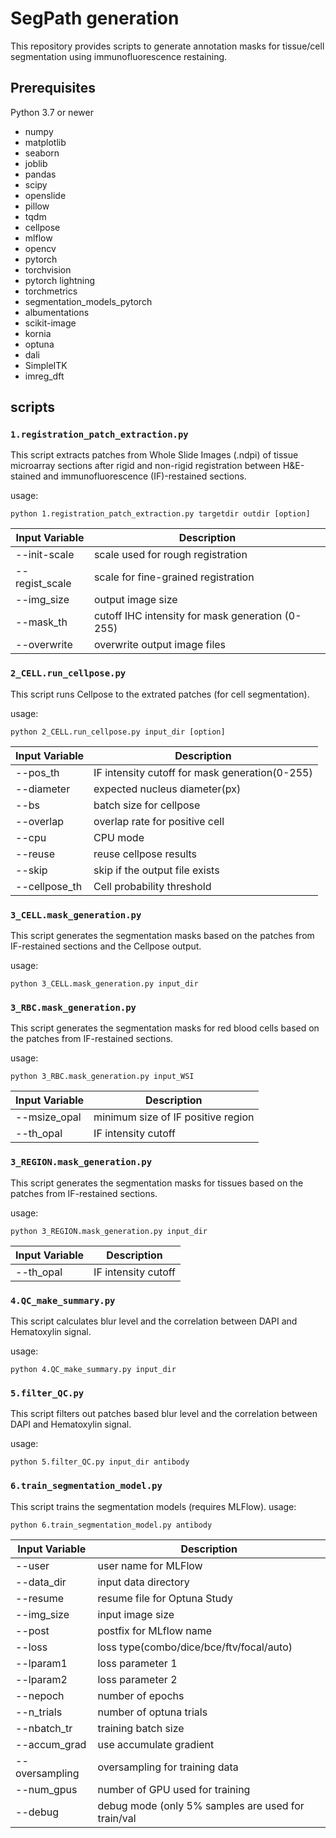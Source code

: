 # SegPath generation

This repository provides scripts to generate annotation masks for tissue/cell segmentation using immunofluorescence restaining.

## Prerequisites

Python 3.7 or newer

- numpy
- matplotlib
- seaborn
- joblib
- pandas
- scipy
- openslide
- pillow
- tqdm
- cellpose
- mlflow
- opencv
- pytorch
- torchvision
- pytorch lightning
- torchmetrics
- segmentation_models_pytorch
- albumentations
- scikit-image
- kornia
- optuna
- dali
- SimpleITK
- imreg_dft

## scripts

### `1.registration_patch_extraction.py` 
This script extracts patches from Whole Slide Images (.ndpi) of tissue microarray sections after rigid and non-rigid registration between H&E-stained and immunofluorescence (IF)-restained sections.

usage:
```
python 1.registration_patch_extraction.py targetdir outdir [option] 
```

Input Variable | Description
--- | --- 
--init-scale | scale used for rough registration
--regist_scale | scale for fine-grained registration
--img_size | output image size
--mask_th | cutoff IHC intensity for mask generation (0-255)
--overwrite | overwrite output image files

### `2_CELL.run_cellpose.py` 
This script runs Cellpose to the extrated patches (for cell segmentation).

usage:
```
python 2_CELL.run_cellpose.py input_dir [option] 
```

Input Variable | Description
--- | --- 
--pos_th | IF intensity cutoff for mask generation(0-255)
--diameter | expected nucleus diameter(px)
--bs | batch size for cellpose
--overlap | overlap rate for positive cell
--cpu | CPU mode
--reuse | reuse cellpose results
--skip | skip if the output file exists
--cellpose_th | Cell probability threshold

### `3_CELL.mask_generation.py` 
This script generates the segmentation masks based on the patches from IF-restained sections and the Cellpose output. 

usage:
```
python 3_CELL.mask_generation.py input_dir 
```

### `3_RBC.mask_generation.py` 
This script generates the segmentation masks for red blood cells based on the patches from IF-restained sections. 

usage:
```
python 3_RBC.mask_generation.py input_WSI 
```
Input Variable | Description
--- | --- 
--msize_opal | minimum size of IF positive region
--th_opal | IF intensity cutoff


### `3_REGION.mask_generation.py ` 
This script generates the segmentation masks for tissues based on the patches from IF-restained sections. 

usage:
```
python 3_REGION.mask_generation.py input_dir 
```
Input Variable | Description
--- | --- 
--th_opal | IF intensity cutoff

### `4.QC_make_summary.py` 
This script calculates blur level and the correlation between DAPI and Hematoxylin signal.

usage:
```
python 4.QC_make_summary.py input_dir 
```

### `5.filter_QC.py` 
This script filters out patches based blur level and the correlation between DAPI and Hematoxylin signal.

usage:
```
python 5.filter_QC.py input_dir antibody 
```

### `6.train_segmentation_model.py` 
This script trains the segmentation models (requires MLFlow).
usage:
```
python 6.train_segmentation_model.py antibody 
```
Input Variable | Description
--- | --- 
--user | user name for MLFlow
--data_dir | input data directory
--resume | resume file for Optuna Study
--img_size | input image size
--post | postfix for MLflow name
--loss | loss type(combo/dice/bce/ftv/focal/auto)
--lparam1 | loss parameter 1
--lparam2 | loss parameter 2
--nepoch | number of epochs
--n_trials | number of optuna trials
--nbatch_tr | training batch size
--accum_grad | use accumulate gradient
--oversampling | oversampling for training data
--num_gpus | number of GPU used for training
--debug | debug mode (only 5% samples are used for train/val

